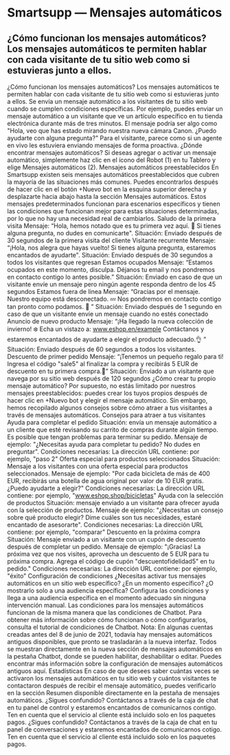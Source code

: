 # Smartsupp — Mensajes automáticos
## ¿Cómo funcionan los mensajes automáticos? Los mensajes automáticos te permiten hablar con cada visitante de tu sitio web como si estuvieras junto a ellos. 
¿Cómo funcionan los mensajes automáticos?
Los mensajes automáticos te permiten hablar con cada visitante de tu sitio web como si estuvieras junto a ellos.
Se envía un mensaje automático a los visitantes de tu sitio web cuando se cumplen condiciones específicas. Por ejemplo, puedes enviar un mensaje automático a un visitante que ve un artículo específico en tu tienda electrónica durante más de tres minutos. El mensaje podría ser algo como "Hola, veo que has estado mirando nuestra nueva cámara Canon. ¿Puedo ayudarte con alguna pregunta?" Para el visitante, parece como si un agente en vivo les estuviera enviando mensajes de forma proactiva.
¿Dónde encontrar mensajes automáticos?
Si deseas agregar o activar un mensaje automático, simplemente haz clic en el ícono del Robot (1) en tu Tablero y elige Mensajes automáticos (2).
Mensajes automáticos preestablecidos
En Smartsupp existen seis mensajes automáticos preestablecidos que cubren la mayoría de las situaciones más comunes. Puedes encontrarlos después de hacer clic en el botón +Nuevo bot en la esquina superior derecha y desplazarte hacia abajo hasta la sección Mensajes automáticos. Estos mensajes predeterminados funcionan para escenarios específicos y tienen las condiciones que funcionan mejor para estas situaciones determinadas, por lo que no hay una necesidad real de cambiarlos.
Saludo de la primera visita
Mensaje: “Hola, hemos notado que es tu primera vez aquí. 👋 Si tienes alguna pregunta, no dudes en comunicarte".
Situación: Enviado después de 30 segundos de la primera visita del cliente
Visitante recurrente
Mensaje: “¡Hola, nos alegra que hayas vuelto! Si tienes alguna pregunta, estaremos encantados de ayudarte". 
Situación: Enviado después de 30 segundos a todos los visitantes que regresan
Estamos ocupados
Mensaje: “Estamos ocupados en este momento, disculpa. Déjanos tu email y nos pondremos en contacto contigo lo antes posible.”
Situación: Enviado en caso de que un visitante envíe un mensaje pero ningún agente responda dentro de los 45 segundos
Estamos fuera de linea
Mensaje: “Gracias por el mensaje. Nuestro equipo está desconectado. 💤 Nos pondremos en contacto contigo tan pronto como podamos. 🙂 ”
Situación: Enviado después de 1 segundo en caso de que un visitante envíe un mensaje cuando no estés conectado
Anuncio de nuevo producto
Mensaje: “¡Ha llegado la nueva colección de invierno! ❄️ Echa un vistazo a: www.eshop.en/example Contáctanos y estaremos encantados de ayudarte a elegir el producto adecuado.👌 ”
Situación: Enviado después de 60 segundos a todos los visitantes.
Descuento de primer pedido
Mensaje: “¡Tenemos un pequeño regalo para ti! Ingresa el código "sale5" al finalizar la compra y recibirás 5 EUR de descuento en tu primera compra.💸”
Situación: Enviado a un visitante que navega por su sitio web después de 120 segundos
¿Cómo crear tu propio mensaje automático?
Por supuesto, no estás limitado por nuestros mensajes preestablecidos: puedes crear los tuyos propios después de hacer clic en +Nuevo bot y elegir el mensaje automático.
Sin embargo, hemos recopilado algunos consejos sobre cómo atraer a tus visitantes a través de mensajes automáticos.
Consejos para atraer a tus visitantes
Ayuda para completar el pedido
Situación: envía un mensaje automático a un cliente que esté revisando su carrito de compras durante algún tiempo. Es posible que tengan problemas para terminar su pedido.
Mensaje de ejemplo: "¿Necesitas ayuda para completar tu pedido? No dudes en preguntar". 
Condiciones necesarias:
La dirección URL contiene: por ejemplo, "paso 2"
Oferta especial para productos seleccionados
Situación: Mensaje a los visitantes con una oferta especial para productos seleccionados.
Mensaje de ejemplo: "Por cada bicicleta de más de 400 EUR, recibirás una botella de agua original por valor de 10 EUR gratis. ¿Puedo ayudarte a elegir?"
Condiciones necesarias:
La dirección URL contiene: por ejemplo, "www.eshop.shop/bicicletas"
Ayuda con la selección de productos
Situación: mensaje enviado a un visitante para ofrecer ayuda con la selección de productos.
Mensaje de ejemplo: "¿Necesitas un consejo sobre qué producto elegir? Dime cuáles son tus necesidades, estaré encantado de asesorarte". 
Condiciones necesarias:
La dirección URL contiene: por ejemplo, "comparar"
Descuento en la próxima compra
Situación: Mensaje enviado a un visitante con un cupón de descuento después de completar un pedido.
Mensaje de ejemplo: "¡Gracias! La próxima vez que nos visites, aprovecha un descuento de 5 EUR para tu próxima compra. Agrega el código de cupón "descuentofidelidad5" en tu pedido." 
Condiciones necesarias:
La dirección URL contiene: por ejemplo, "éxito"
Configuración de condiciones
¿Necesitas activar tus mensajes automáticos en un sitio web específico? ¿En un momento específico? ¿O mostrarlo solo a una audiencia específica? Configura las condiciones y llega a una audiencia específica en el momento adecuado sin ninguna intervención manual.
Las condiciones para los mensajes automáticos funcionan de la misma manera que las condiciones de Chatbot. Para obtener más información sobre cómo funcionan o cómo configurarlos, consulta el tutorial de condiciones de Chatbot.
Nota: En algunas cuentas creadas antes del 8 de junio de 2021, todavía hay mensajes automáticos antiguos disponibles, que pronto se trasladarán a la nueva interfaz. Todos se muestran directamente en la nueva sección de mensajes automáticos en la pestaña Chatbot, donde se pueden habilitar, deshabilitar o editar. Puedes encontrar más información sobre la configuración de mensajes automáticos antiguos aquí.
Estadísticas
En caso de que desees saber cuántas veces se activaron los mensajes automáticos en tu sitio web y cuántos visitantes te contactaron después de recibir el mensaje automático, puedes verificarlo en la sección Resumen disponible directamente en la pestaña de mensajes automáticos.
¿Sigues confundido? Contáctanos a través de la caja de chat en tu panel de control y estaremos encantados de comunicarnos contigo. Ten en cuenta que el servicio al cliente está incluido solo en los paquetes pagos.
¿Sigues confundido? Contáctanos a través de la caja de chat en tu panel de conversaciones y estaremos encantados de comunicarnos cotigo. Ten en cuenta que el servicio al cliente está incluido solo en los paquetes pagos.

